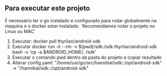 ## Para executar este projeto

É necessário ter o go instalado e configurado para rodar globalmente na maquina e o docker estar instalado.
´Recomendamos rodar o projeto no Linux ou MAC´

1. Executar: docker pull thyrlian/android-sdk
2. Executar docker run -it --rm -v $(pwd)/sdk:/sdk thyrlian/android-sdk bash -c 'cp -a $ANDROID_HOME/. /sdk'
3. Executar o comando pwd dentro da pasta do projeto e copiar resultado
3. Alterar config.yaml: "/home/usr/go/src/hannibal/sdk::/opt/android-sdk" -> 
    "<resultado do pwd>/hannibal/sdk::/opt/android-sdk"